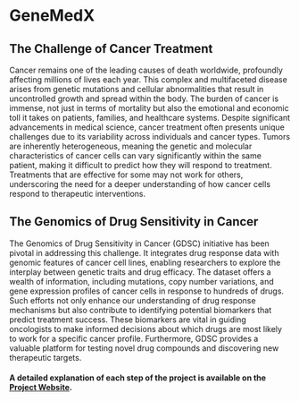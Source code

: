 # GeneMedX
## The Challenge of Cancer Treatment
Cancer remains one of the leading causes of death worldwide, profoundly affecting millions of lives each year. This complex and multifaceted disease arises from genetic mutations and cellular abnormalities that result in uncontrolled growth and spread within the body. The burden of cancer is immense, not just in terms of mortality but also the emotional and economic toll it takes on patients, families, and healthcare systems. Despite significant advancements in medical science, cancer treatment often presents unique challenges due to its variability across individuals and cancer types. Tumors are inherently heterogeneous, meaning the genetic and molecular characteristics of cancer cells can vary significantly within the same patient, making it difficult to predict how they will respond to treatment. Treatments that are effective for some may not work for others, underscoring the need for a deeper understanding of how cancer cells respond to therapeutic interventions.

## The Genomics of Drug Sensitivity in Cancer
The Genomics of Drug Sensitivity in Cancer (GDSC) initiative has been pivotal in addressing this challenge. It integrates drug response data with genomic features of cancer cell lines, enabling researchers to explore the interplay between genetic traits and drug efficacy. The dataset offers a wealth of information, including mutations, copy number variations, and gene expression profiles of cancer cells in response to hundreds of drugs. Such efforts not only enhance our understanding of drug response mechanisms but also contribute to identifying potential biomarkers that predict treatment success. These biomarkers are vital in guiding oncologists to make informed decisions about which drugs are most likely to work for a specific cancer profile. Furthermore, GDSC provides a valuable platform for testing novel drug compounds and discovering new therapeutic targets.

#### A detailed explanation of each step of the project is available on the [Project Website](https://sites.google.com/view/genemedx/home?authuser=0).
